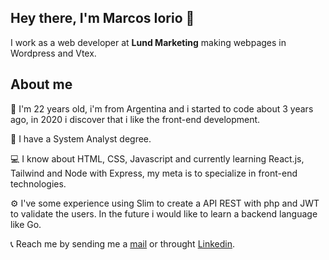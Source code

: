 ## Hey there, I'm Marcos Iorio 👋

I work as a web developer at **Lund Marketing** making webpages in Wordpress and Vtex.

## About me

👱 I'm 22 years old, i'm from Argentina and i started to code about 3 years ago, in 2020 i discover that i like the front-end development.

📖 I have a System Analyst degree.

💻 I know about HTML, CSS, Javascript and currently learning React.js, Tailwind and Node with Express, my meta is to specialize in front-end technologies.

⚙️ I've some experience using Slim to create a API REST with php and JWT to validate the users. In the future i would like to learn a backend language like Go.

📞 Reach me by sending me a [mail](marcossiorio@gmail.com) or throught [Linkedin](https://www.linkedin.com/in/marcos-ignacio-iorio/).

